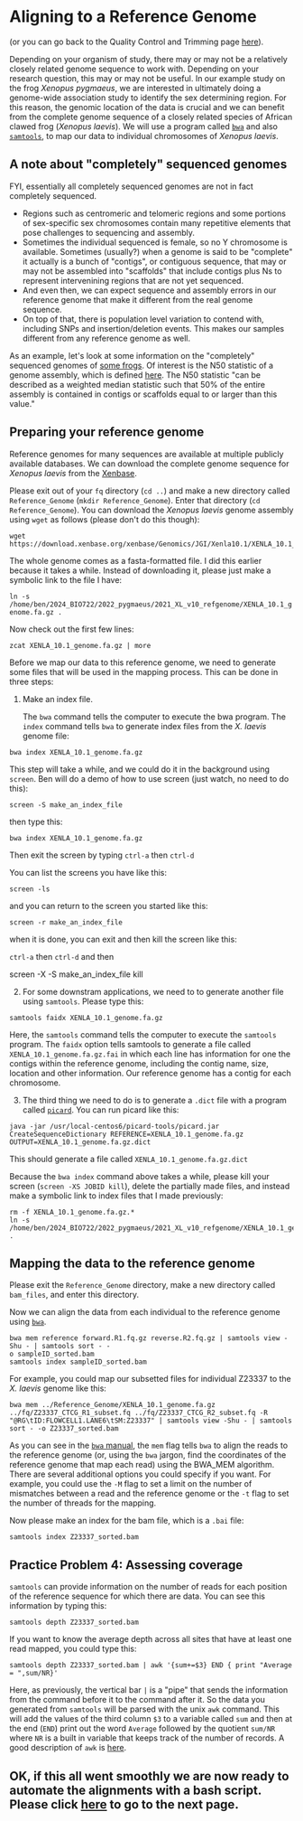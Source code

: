 # Aligning to a Reference Genome

(or you can go back to the Quality Control and Trimming page [here](https://github.com/evansbenj/BIO720/blob/master/1_Lecture_1.md)).

Depending on your organism of study, there may or may not be a relatively closely related genome sequence to work with.  Depending on your research question, this may or may not be useful.  In our example study on the frog *Xenopus pygmaeus*, we are  interested in ultimately doing a genome-wide association study to identify the sex determining region.  For this reason, the genomic location of the data is crucial and we can benefit from the complete genome sequence of a closely related species of African clawed frog (*Xenopus laevis*).  We will use a program called [`bwa`](https://bio-bwa.sourceforge.net/) and also [`samtools`](http://samtools.sourceforge.net/), to map our data to individual chromosomes of *Xenopus laevis*. 

## A note about "completely" sequenced genomes

FYI, essentially all completely sequenced genomes are not in fact completely sequenced.  
- Regions such as centromeric and telomeric regions and some portions of sex-specific sex chromosomes contain many repetitive elements that pose challenges to sequencing and assembly.  
- Sometimes the individual sequenced is female, so no Y chromosome is available.  Sometimes (usually?) when a genome is said to be "complete" it actually is a bunch of "contigs", or contiguous sequence, that may or may not be assembled into "scaffolds" that include contigs plus Ns to represent intervenining regions that are not yet sequenced.  
- And even then, we can expect sequence and assembly errors in our reference genome that make it different from the real genome sequence.  
- On top of that, there is population level variation to contend with, including SNPs and insertion/deletion events.  This makes our samples different from any reference genome as well.

As an example, let's look at some information on the "completely" sequenced genomes of [some frogs](https://www.xenbase.org/xenbase/static-xenbase/ftpDatafiles.jsp).  Of interest is the N50 statistic of a genome assembly, which is defined [here](https://en.wikipedia.org/wiki/N50_statistic). The N50 statistic "can be described as a weighted median statistic such that 50% of the entire assembly is contained in contigs or scaffolds equal to or larger than this value."

## Preparing your reference genome

Reference genomes for many sequences are available at multiple publicly available databases.  We can download the complete genome sequence for *Xenopus laevis* from the [Xenbase](https://www.xenbase.org/xenbase/static-xenbase/ftpDatafiles.jsp). 

Please exit out of your `fq` directory (`cd ..`) and make a new directory called `Reference_Genome` (`mkdir Reference_Genome`). Enter that directory (`cd Reference_Genome`). You can download the *Xenopus laevis* genome assembly using `wget` as follows (please don't do this though):
```
wget https://download.xenbase.org/xenbase/Genomics/JGI/Xenla10.1/XENLA_10.1_genome.fa.gz
```
The whole genome comes as a fasta-formatted file. I did this earlier because it takes a while.  Instead of downloading it, please just make a symbolic link to the file I have:

`ln -s /home/ben/2024_BIO722/2022_pygmaeus/2021_XL_v10_refgenome/XENLA_10.1_genome.fa.gz .`

Now check out the first few lines:

`zcat XENLA_10.1_genome.fa.gz | more`


Before we map our data to this reference genome, we need to generate some files that will be used in the mapping process.  This can be done in three steps:

1. Make an index file.   

    The `bwa` command tells the computer to execute the bwa program.  The `index` command tells `bwa` to generate index files from the *X. laevis* genome file:
```
bwa index XENLA_10.1_genome.fa.gz
```  
This step will take a while, and we could do it in the background using `screen`. Ben will do a demo of how to use screen (just watch, no need to do this):

`screen -S make_an_index_file`
  
then type this:
  
`bwa index XENLA_10.1_genome.fa.gz`
  
Then exit the screen by typing `ctrl-a` then `ctrl-d`
  
You can list the screens you have like this:
  
`screen -ls`

and you can return to the screen you started like this:
  
`screen -r make_an_index_file`
  
when it is done, you can exit and then kill the screen like this:
  
`ctrl-a` then `ctrl-d` and then
  
screen -X -S make_an_index_file kill


2. For some downstram applications, we need to to generate another file using `samtools`.  Please type this:

  `samtools faidx XENLA_10.1_genome.fa.gz`

  Here, the `samtools` command tells the computer to execute the `samtools` program.  The `faidx` option tells samtools to generate a file called `XENLA_10.1_genome.fa.gz.fai` in which each line has information for one the contigs within the reference genome, including the contig name, size, location and other information.  Our reference genome has a contig for each chromosome.

3.  The third thing we need to do is to generate a `.dict` file with a program called [`picard`](http://broadinstitute.github.io/picard/). You can run picard like this:

  `java -jar /usr/local-centos6/picard-tools/picard.jar CreateSequenceDictionary REFERENCE=XENLA_10.1_genome.fa.gz OUTPUT=XENLA_10.1_genome.fa.gz.dict`

This should generate a file called `XENLA_10.1_genome.fa.gz.dict`

Because the `bwa index` command above takes a while, please kill your screen (`screen -XS JOBID kill`), delete the partially made files, and instead make a symbolic link to index files that I made previously:
```
rm -f XENLA_10.1_genome.fa.gz.*
ln -s /home/ben/2024_BIO722/2022_pygmaeus/2021_XL_v10_refgenome/XENLA_10.1_genome.fa.gz* .
```

## Mapping the data to the reference genome

Please exit the `Reference_Genome` directory, make a new directory called `bam_files`, and enter this directory. 

Now we can align the data from each individual to the reference genome using [`bwa`](https://bio-bwa.sourceforge.net/). 

```
bwa mem reference forward.R1.fq.gz reverse.R2.fq.gz | samtools view -Shu - | samtools sort - -
o sampleID_sorted.bam
samtools index sampleID_sorted.bam
```

For example, you could map our subsetted files for individual Z23337 to the *X. laevis* genome like this:

```
bwa mem ../Reference_Genome/XENLA_10.1_genome.fa.gz ../fq/Z23337_CTCG_R1_subset.fq ../fq/Z23337_CTCG_R2_subset.fq -R "@RG\tID:FLOWCELL1.LANE6\tSM:Z23337" | samtools view -Shu - | samtools sort - -o Z23337_sorted.bam
```

As you can see in the [`bwa` manual](http://bio-bwa.sourceforge.net/bwa.shtml), the `mem` flag tells `bwa` to align the reads to the reference genome (or, using the `bwa` jargon, find the coordinates of the reference genome that map each read) using the BWA_MEM algorithm. There are several additional options you could specify if you want.  For example, you could use the `-M` flag to set a limit on the number of mismatches between a read and the reference genome or the `-t` flag to set the number of threads for the mapping. 


Now please make an index for the bam file, which is a `.bai` file:

`samtools index Z23337_sorted.bam`


## Practice Problem 4: Assessing coverage

`samtools` can provide information on the number of reads for each position of the reference sequence for which there are data.  You can see this information by typing this:

`samtools depth Z23337_sorted.bam`

If you want to know the average depth across all sites that have at least one read mapped, you could type this:

`samtools depth Z23337_sorted.bam | awk '{sum+=$3} END { print "Average = ",sum/NR}'`

Here, as previously, the vertical bar `|` is a "pipe" that sends the information from the command before it to the command after it.  So the data you generated from `samtools` will be parsed with the unix `awk` command.  This will add the values of the third column `$3` to a variable called `sum` and then at the end (`END`) print out the word `Average` followed by the quotient `sum/NR` where `NR` is a built in variable that keeps track of the number of records.  A good description of `awk` is [here](http://www.folkstalk.com/2011/12/good-examples-of-awk-command-in-unix.html).

## OK, if this all went smoothly we are now ready to automate the alignments with a bash script.  Please click [here](https://github.com/evansbenj/BIO720/blob/master/3_Lecture_3_Automating_alignment_with_bash.md) to go to the next page.
